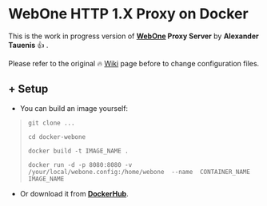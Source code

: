 # WebOne HTTP 1.X Proxy on Docker

This is the work in progress version of **[WebOne](https://github.com/atauenis/webone) Proxy Server** by **Alexander Tauenis** 👍 .

Please refer to the original 🔥 [Wiki](https://github.com/atauenis/webone/wiki) page before to change configuration files.

## **+ Setup**

- You can build an image yourself:

> `git clone ...`
> 
> `cd docker-webone`
> 
> `docker build -t IMAGE_NAME .`
> 
> `docker run -d -p 8080:8080 -v /your/local/webone.config:/home/webone  --name  CONTAINER_NAME IMAGE_NAME`

- Or download it from **[DockerHub](https://hub.docker.com/repository/docker/u306060/webone)**.


